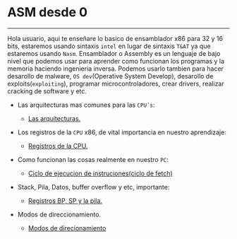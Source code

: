 # ASM desde 0
----
Hola usuario, aqui te enseñare lo basico de ensamblador x86 para 32 y 16 bits, estaremos usando sintaxis `intel` en lugar de sintaxis `T&AT` ya que estaremos usando `Nasm`. 
Ensamblador o Assembly es un lenguaje de bajo nivel que podemos usar para aprender como funcionan los programas y la memoria haciendo ingenieria inversa. Podemos usarlo tambien para hacer desarollo de malware, `OS dev`(Operative System Develop), desarollo de exploits(`exploiting`), programar microcontroladores, crear drivers, realizar cracking de software y etc.


- Las arquitecturas mas comunes para las `CPU´s`:
  - [Las arquitecturas.](./las-arquitecturas.md)

- Los registros de la `CPU` x86, de vital importancia en nuestro aprendizaje:
  - [Registros de la CPU.](./registros-cpu.md)

- Como funcionan las cosas realmente en nuestro `PC`:
  - [Ciclo de ejecucion de instruciones(ciclo de fetch)](./ciclo-fetch.md)

- Stack, Pila, Datos, buffer overflow y etc, importante:
  - [Registros BP, SP y la pila.](./sp-bp-pila.md)

- Modos de direccionamiento.
  - [Modos de direcionamiento](./modos-direccionamiento.md)